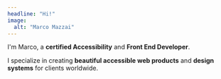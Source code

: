 ```yaml
---
headline: "Hi!"
image:
  alt: "Marco Mazzai"
---
```


I'm Marco, a **certified Accessibility** and **Front End Developer**.  

I specialize in creating **beautiful accessible web products** and **design systems** for clients worldwide.
